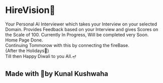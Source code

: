 # HireVision🏢
Your Personal AI Interviewer which takes your Interview on your selected Domain. 
Provides Feedback based on your Interview and gives Scores on the Scale of 100. 
Currently In Progress,  Will be completed very Soon.<br>
Home Page Done.<br>
Continuing Tommorow with this by connecting the fireBase.<br>
{After the Holidays🥳}<br>
Till then Happy Diwali to you All.🪔<br>


## Made with 💖by Kunal Kushwaha
